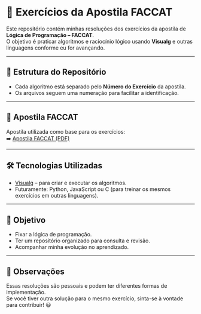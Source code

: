 # 📘 Exercícios da Apostila FACCAT

Este repositório contém minhas resoluções dos exercícios da apostila de **Lógica de Programação – FACCAT**.  
O objetivo é praticar algoritmos e raciocínio lógico usando **Visualg** e outras linguagens conforme eu for avançando.

---

## 📂 Estrutura do Repositório
- Cada algoritmo está separado pelo **Número do Exercício** da apostila.
- Os arquivos seguem uma numeração para facilitar a identificação.


---

## 📑 Apostila FACCAT
Apostila utilizada como base para os exercícios:  
➡️ [Apostila FACCAT (PDF)](./apostila-faccat.pdf)  



---

## 🛠️ Tecnologias Utilizadas
- [Visualg](http://visualg3.com.br) – para criar e executar os algoritmos.  
- Futuramente: Python, JavaScript ou C (para treinar os mesmos exercícios em outras linguagens).

---

## 🎯 Objetivo
- Fixar a lógica de programação.  
- Ter um repositório organizado para consulta e revisão.  
- Acompanhar minha evolução no aprendizado.

---

## 📌 Observações
Essas resoluções são pessoais e podem ter diferentes formas de implementação.  
Se você tiver outra solução para o mesmo exercício, sinta-se à vontade para contribuir! 😃
